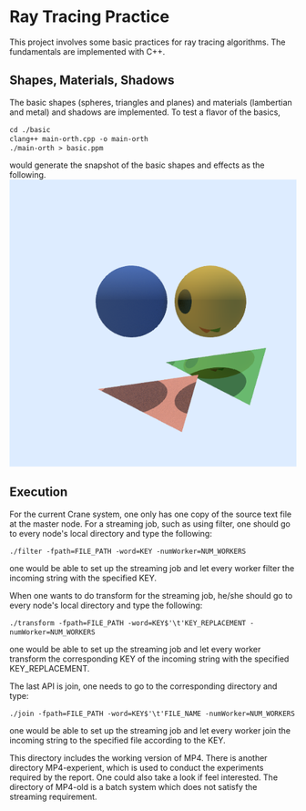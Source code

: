 # Ray Tracing Practice
This project involves some basic practices for ray tracing algorithms. The fundamentals are implemented with C++.

## Shapes, Materials, Shadows
The basic shapes (spheres, triangles and planes) and materials (lambertian and metal) and shadows are implemented. To test a flavor of the basics,
```
cd ./basic
clang++ main-orth.cpp -o main-orth
./main-orth > basic.ppm
```
would generate the snapshot of the basic shapes and effects as the following.
![Alt text](./images/basic.png?raw=true "Basics")


## Execution
For the current Crane system, one only has one copy of the source text file at the master node. For a streaming job, such as using filter, one should go to every node's local directory and type the following:
```
./filter -fpath=FILE_PATH -word=KEY -numWorker=NUM_WORKERS
```
one would be able to set up the streaming job and let every worker filter the incoming string with the specified KEY.

When one wants to do transform for the streaming job, he/she should go to every node's local directory and type the following:
```
./transform -fpath=FILE_PATH -word=KEY$'\t'KEY_REPLACEMENT -numWorker=NUM_WORKERS
```
one would be able to set up the streaming job and let every worker transform the corresponding KEY of the incoming string with the specified KEY_REPLACEMENT.

The last API is join, one needs to go to the corresponding directory and type:
```
./join -fpath=FILE_PATH -word=KEY$'\t'FILE_NAME -numWorker=NUM_WORKERS
```
one would be able to set up the streaming job and let every worker join the incoming string to the specified file according to the KEY.

This directory includes the working version of MP4. There is another directory MP4-experient, which is used to conduct the experiments required by the report. One could also take a look if feel interested. The directory of MP4-old is a batch system which does not satisfy the streaming requirement.
